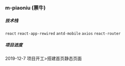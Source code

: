 ### m-piaoniu (票牛)
##### 技术栈
`react` 
`react-app-rewired`
`antd-mobile`
`axios`
`react-router`
##### 项目进度
2019-12-7 项目开工>搭建首页静态页面